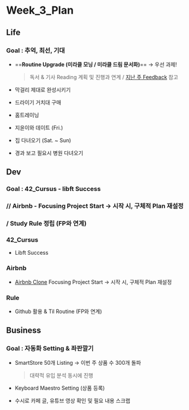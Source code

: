 

# Week_3_Plan



## Life



### Goal : 추억, 최선, 기대



- ==**Routine Upgrade (미라클 모닝 / 미라클 드림 문서화)**== -> 우선 과제!

  > 독서 & 기사 Reading 계획 및 진행과 연계 / [지난 주 Feedback](/Users/sjeon/Desktop/For_min/Life_Style/April/Week_2(4.6~4.12)/week_2_result.md) 참고

- 막걸리 제대로 완성시키기

- 드라이기 거치대 구매

- 홈트레이닝

- 지윤이와 데이트 (Fri.)

- 집 다녀오기 (Sat. ~ Sun)

- 경과 보고 필요시 병원 다녀오기



## Dev



### Goal : 42_Cursus - libft Success 

### // Airbnb - Focusing Project Start -> 시작 시, 구체적 Plan 재설정 

### / Study Rule 정립 (FP와 연계)



### 42_Cursus

- Libft Success
  

### Airbnb

- [Airbnb Clone](/Users/sjeon/Desktop/For_min/Dev_Place/Airbnb_clone/README.md) Focusing Project Start -> 시작 시, 구체적 Plan 재설정

### Rule

- Github 활용 & Til Routine (FP와 연계)



## Business



### Goal : 자동화 Setting & 좌판깔기



- SmartStore 50개 Listing -> 이번 주 상품 수 300개 돌파

  > 대략적 유입 분석 동시에 진행
- Keyboard Maestro Setting (상품 등록)
- 수시로 카페 글, 유튜브 영상 확인 및 필요 내용 스크랩

